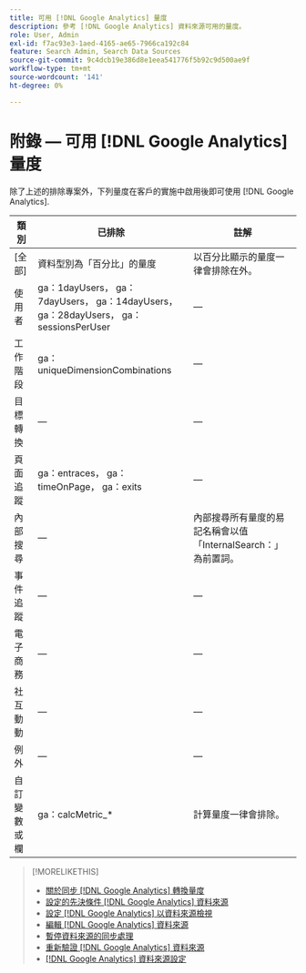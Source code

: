 ```yaml
---
title: 可用 [!DNL Google Analytics] 量度
description: 參考 [!DNL Google Analytics] 資料來源可用的量度。
role: User, Admin
exl-id: f7ac93e3-1aed-4165-ae65-7966ca192c84
feature: Search Admin, Search Data Sources
source-git-commit: 9c4dcb19e386d8e1eea541776f5b92c9d500ae9f
workflow-type: tm+mt
source-wordcount: '141'
ht-degree: 0%

---
```


# 附錄 — 可用 [!DNL Google Analytics] 量度

除了上述的排除專案外，下列量度在客戶的實施中啟用後即可使用 [!DNL Google Analytics].

<!-- Notes as FYI to self:
>[!NOTE]
>
>* For some of these metrics, [!DNL Google] assigns the friendly name, and the name is consistent. For some metrics, the advertiser assigns the friendly name in [!DNL Google Analytics], and the name has a dynamic value.
>* Some metrics are assigned at the property level, and others are assigned at the view level.
-->

| 類別 | 已排除 | 註解 |
| ---- | ---- | ---- |
| \[全部\] | 資料型別為「百分比」的量度 | 以百分比顯示的量度一律會排除在外。 |
| 使用者 | ga：1dayUsers， ga：7dayUsers， ga：14dayUsers， ga：28dayUsers， ga：sessionsPerUser | — |
| 工作階段 | ga：uniqueDimensionCombinations | — |
| 目標轉換 | — | — |
| 頁面追蹤 | ga：entraces， ga：timeOnPage， ga：exits | — |
| 內部搜尋 | — | 內部搜尋所有量度的易記名稱會以值「InternalSearch：」為前置詞。 |
| 事件追蹤 | — | — |
| 電子商務 | — | — |
| 社互動動 | — | — |
| 例外 | — | — |
| 自訂變數或欄 | ga：calcMetric_* | 計算量度一律會排除。 |

>[!MORELIKETHIS]
>
>* [關於同步 [!DNL Google Analytics] 轉換量度](data-source-about.md)
>* [設定的先決條件 [!DNL Google Analytics] 資料來源](data-source-prerequisites.md)
>* [設定 [!DNL Google Analytics] 以資料來源檢視](data-source-configure.md)
>* [編輯 [!DNL Google Analytics] 資料來源](data-source-edit.md)
>* [暫停資料來源的同步處理](data-source-pause.md)
>* [重新驗證 [!DNL Google Analytics] 資料來源](data-source-reauthenticate.md)
>* [[!DNL Google Analytics] 資料來源設定](data-source-settings.md)
